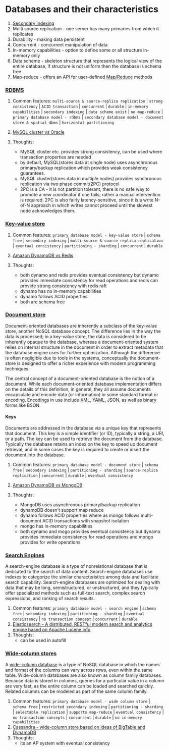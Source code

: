 # Databases and their characteristics

1. [Secondary indexing](https://stackoverflow.com/questions/1108/how-does-database-indexing-work#:~:text=Indexing%20is%20a%20way%20of,to%20be%20performed%20on%20it.)
2. Multi source replication - one server has many primaries from which it replicates
3. Durability - making data persistent
4. Concurrent - concurrent manipulation of data
5. In-memory capabilities - option to define some or all structure in-memory only
6. Data scheme - skeleton structure that represents the logical view of the entire database, if structure is not uniform then the database is schema free
7. Map-reduce - offers an API for user-defined [Map/Reduce](https://www.tutorialspoint.com/hadoop/hadoop_mapreduce.htm) methods

### [RDBMS](https://db-engines.com/en/ranking/relational+dbms)

1. Common features: `multi-source & source-replica replication` | `strong consistency` | `ACID transaction` | `concurrent` | `durable` | `in-memory capabilities` | `secondary indexing` | `data scheme exist` | `no map-reduce` | `primary database model - rdbms` | `secondary database model - document store & spatial dbms` | `horizontal partitioning`

2. [MySQL cluster vs Oracle](https://db-engines.com/en/system/MySQL%3BOracle)

3. Thoughts:

   - MySQL cluster etc. provides strong consistency, can be used where transaction properties are needed
   - by default, MySQL(stores data at single node) uses asynchronous primary/backup replication which provides weak consistency guarantees.
   - MySQL cluster(stores data in multiple nodes) provides synchronous replication via two phase commit(2PC) protocol
   - 2PC is a CA - it is not partition tolerant, there is no safe way to promote a new coordinator if one fails; rather a manual intervention is required. 2PC is also fairly latency-sensitive, since it is a write N-of-N approach in which writes cannot proceed until the slowest node acknowledges them.

### [Key-value store](https://db-engines.com/en/ranking/key-value+store)

1. Common features: `primary database model - key-value store` | `schema free` | `secondary indexing` | `multi-source & source-replica replication` | `eventual consistency` | `partitioning - sharding` | `concurrent` | `durable`

2. [Amazon DynamoDB vs Redis](https://db-engines.com/en/system/Amazon+DynamoDB%3BRedis)

3. Thoughts:
   - both dynamo and redis provides eventual consistency but dynamo provides immediate consistency for read operations and redis can provide strong consistency with redis raft
   - dynamo has no in-memory capabilities
   - dynamo follows ACID properties
   - both are schema free

### [Document store](https://db-engines.com/en/ranking/document+store)

Document-oriented databases are inherently a subclass of the key-value store, another NoSQL database concept. The difference lies in the way the data is processed; in a key-value store, the data is considered to be inherently opaque to the database, whereas a document-oriented system relies on internal structure in the document in order to extract metadata that the database engine uses for further optimization. Although the difference is often negligible due to tools in the systems, conceptually the document-store is designed to offer a richer experience with modern programming techniques.

The central concept of a document-oriented database is the notion of a document. While each document-oriented database implementation differs on the details of this definition, in general, they all assume documents encapsulate and encode data (or information) in some standard format or encoding. Encodings in use include XML, YAML, JSON, as well as binary forms like BSON.

#### Keys

Documents are addressed in the database via a unique key that represents that document. This key is a simple identifier (or ID), typically a string, a URI, or a path. The key can be used to retrieve the document from the database. Typically the database retains an index on the key to speed up document retrieval, and in some cases the key is required to create or insert the document into the database.

1. Common features: `primary database model - document store` | `schema free` | `secondary indexing` | `partitioning - sharding` | `source-replica replication` | `concurrent` | `durable` | `eventual consistency`
2. [Amazon DynamoDB vs MongoDB](https://db-engines.com/en/system/Amazon+DynamoDB%3BMongoDB)
3. Thoughts:

   - MongoDB uses asynchronous primary/backup replication
   - dynamoDB doesn't support map reduce
   - dynamo follows ACID properties where as mongo follows multi-document ACID transactions with snapshot isolation
   - mongo has in-memory capabilities
   - both dynamo and mogo provides eventual consistency but dynamo provides immediate consistency for read operations and mongo provides for write operations

### [Search Engines](https://db-engines.com/en/ranking/search+engine)

A search-engine database is a type of nonrelational database that is dedicated to the search of data content. Search-engine databases use indexes to categorize the similar characteristics among data and facilitate search capability. Search-engine databases are optimized for dealing with data that may be long, semistructured, or unstructured, and they typically offer specialized methods such as full-text search, complex search expressions, and ranking of search results.

1. Common features: `primary database model - search engine` | `schema free` | `secondary indexing` | `partitioning - sharding` | `eventual consistency` | `no transaction concept` | `concurrent` | `durable`
2. [Elasticsearch - A distributed, RESTful modern search and analytics engine based on Apache Lucene info](https://db-engines.com/en/system/Elasticsearch)
3. Thoughts:
   - can be used in autofill

### [Wide-column stores](https://db-engines.com/en/ranking/wide+column+store)

A [wide-column database](https://www.scylladb.com/glossary/wide-column-database/) is a type of NoSQL database in which the names and format of the columns can vary across rows, even within the same table. Wide-column databases are also known as column family databases. Because data is stored in columns, queries for a particular value in a column are very fast, as the entire column can be loaded and searched quickly. Related columns can be modeled as part of the same column family.

1. Common features: `primary database model - wide column store` | `schema free` | `restricted secondary indexing` | `partitioning - sharding` | `selectable replication` | `supports map-reduce` | `eventual consistency` | `no transaction concepts` | `concurrent` | `durable` | `no in-memory capabilities`
2. [Cassandra - wide-column store based on ideas of BigTable and DynamoDB](https://db-engines.com/en/system/Cassandra)
3. Thoughts:
   - its an AP system with eventual consistency
